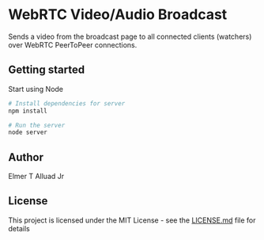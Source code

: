 # WebRTC Video/Audio Broadcast

Sends a video from the broadcast page to all connected clients (watchers) over WebRTC PeerToPeer connections.

## Getting started

Start using Node

```bash
# Install dependencies for server
npm install

# Run the server
node server
```



## Author

Elmer T Alluad Jr

## License

This project is licensed under the MIT License - see the [LICENSE.md](LICENSE) file for details
